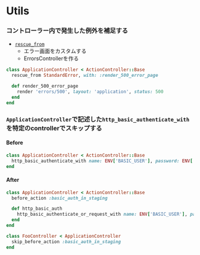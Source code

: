 # Utils
### コントローラー内で発生した例外を補足する
- [`rescue_from`](https://railsguides.jp/action_controller_overview.html#rescue-from)
  - エラー画面をカスタムする
  - ErrorsControllerを作る

```ruby
class ApplicationController < ActionController::Base
  rescue_from StandardError, with: :render_500_error_page

  def render_500_error_page
    render 'errors/500', layout: 'application', status: 500
  end
end
```

### `ApplicationController`で記述した`http_basic_authenticate_with`を特定のcontrollerでスキップする
#### Before

```ruby
class ApplicationController < ActionController::Base
  http_basic_authenticate_with name: ENV['BASIC_USER'], password: ENV['BASIC_PASSWORD']
end
```

#### After

```ruby
class ApplicationController < ActionController::Base
  before_action :basic_auth_in_staging

  def http_basic_auth
    http_basic_authenticate_or_request_with name: ENV['BASIC_USER'], password: ENV['BASIC_PASSWORD'], realm: nil
  end
end
```

```ruby
class FooController < ApplicationController
  skip_before_action :basic_auth_in_staging
end
```
